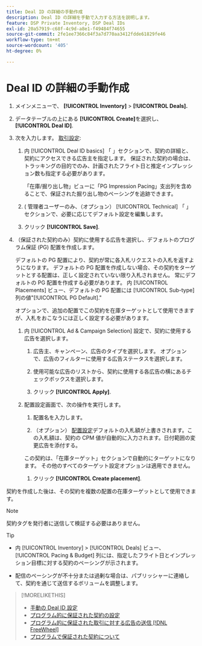 ```yaml
---
title: Deal ID の詳細の手動作成
description: Deal ID の詳細を手動で入力する方法を説明します。
feature: DSP Private Inventory, DSP Deal IDs
exl-id: 20a57919-c68f-4c9d-a8e1-f49484f74655
source-git-commit: 2fe1ee7366c84f3a7d770aa3412fdde61829fe46
workflow-type: tm+mt
source-wordcount: '405'
ht-degree: 0%

---
```


# Deal ID の詳細の手動作成

1. メインメニューで、 **[!UICONTROL Inventory]** > **[!UICONTROL Deals].**

1. データテーブルの上にある **[!UICONTROL Create]**&#x200B;を選択し、 **[!UICONTROL Deal ID]**.

1. 次を入力します。 [取引設定](deal-id-settings.md):

   1. 内 [!UICONTROL Deal ID basics] 「 」セクションで、契約の詳細と、契約にアクセスできる広告主を指定します。 保証された契約の場合は、トラッキングの目的でのみ、計画されたフライト日と推定インプレッション数も指定する必要があります。

      「在庫/掘り出し物」ビューに「PG Impression Pacing」支出列を含めることで、保証された掘り出し物のペーシングを追跡できます。

   1. ( 管理者ユーザーのみ、（オプション） [!UICONTROL Technical] 「 」セクションで、必要に応じてデフォルト設定を編集します。

   1. クリック **[!UICONTROL Save]**.

1. （保証された契約のみ）契約に使用する広告を選択し、デフォルトのプログラム保証 (PG) 配置を作成します。

   デフォルトの PG 配置により、契約が常に各入札リクエストの入札を返すようになります。 デフォルトの PG 配置を作成しない場合、その契約をターゲットとする配置は、正しく設定されていない限り入札されません。 常にデフォルトの PG 配置を作成する必要があります。 内 [!UICONTROL Placements] ビュー、デフォルトの PG 配置には [!UICONTROL Sub-type] 列の値&quot;[!UICONTROL PG Default].&quot;

   オプションで、追加の配置でこの契約を在庫ターゲットとして使用できますが、入札をおこなうには正しく設定する必要があります。

   1. 内 [!UICONTROL Ad & Campaign Selection] 設定で、契約に使用する広告を選択します。

      1. 広告主、キャンペーン、広告のタイプを選択します。 オプションで、広告のフィルターに使用する広告ステータスを選択します。

      1. 使用可能な広告のリストから、契約に使用する各広告の横にあるチェックボックスを選択します。

      1. クリック **[!UICONTROL Apply]**.
   1. 配置設定画面で、次の操作を実行します。

      1. 配置名を入力します。

      1. （オプション） [配置設定](/help/dsp/campaign-management/placements/placement-settings.md)デフォルトの入札額が上書きされます。この入札額は、契約の CPM 値が自動的に入力されます。日付範囲の変更広告を添付する。

      この契約は、「在庫ターゲット」セクションで自動的にターゲットになります。 その他のすべてのターゲット設定オプションは適用できません。

      1. クリック **[!UICONTROL Create placement]**.



契約を作成した後は、その契約を複数の配置の在庫ターゲットとして使用できます。

>[!NOTE]
>
> 契約タグを発行者に送信して検証する必要はありません。

>[!TIP]
>
>* 内 [!UICONTROL Inventory] > [!UICONTROL Deals] ビュー、 [!UICONTROL Pacing & Budget] 列には、指定したフライト日とインプレッション目標に対する契約のペーシングが示されます。
>
>* 配信のペーシングが不十分または過剰な場合は、パブリッシャーに連絡して、契約を通じて送信するボリュームを調整します。


>[!MORELIKETHIS]
>
>* [手動の Deal ID 設定](deal-id-settings.md)
>* [プログラム的に保証された契約の設定](programmatic-guaranteed-set-up.md)
>* [プログラム的に保証された取引に対する広告の送信 [!DNL FreeWheel]](freewheel-submit.md)
>* [プログラムで保証された契約について](programmatic-guaranteed-about.md)

<!-- >* [Specify Placements and Ads for a Private Deal](deal-id-attach-placements.md)-->
